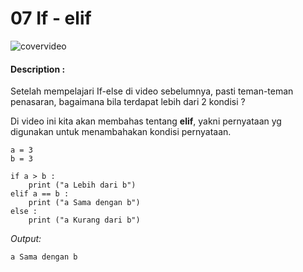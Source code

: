 # 07 If - elif

![covervideo](http://bit.ly/makeaicovervideo)

#### **Description :**
Setelah mempelajari If-else di video sebelumnya, pasti teman-teman penasaran, bagaimana bila terdapat lebih dari 2 kondisi ?

Di video ini kita akan membahas tentang **elif**, yakni pernyataan yg digunakan untuk menambahakan kondisi pernyataan.
```
a = 3
b = 3

if a > b :
    print ("a Lebih dari b")
elif a == b :
    print ("a Sama dengan b")
else :
    print ("a Kurang dari b")
```
*Output:*

```
a Sama dengan b
```
